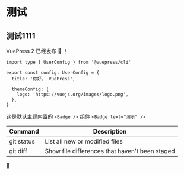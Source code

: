 # 测试

## 测试1111

VuePress 2 已经发布 🎉️ ！

```ts{1,6-8}
import type { UserConfig } from '@vuepress/cli'

export const config: UserConfig = {
  title: '你好， VuePress',

  themeConfig: {
    logo: 'https://vuejs.org/images/logo.png',
  },
}
```

这是默认主题内置的 `<Badge />` 组件 `<Badge text="演示" />`

| Command    | Description                                    |
| ---------- | ---------------------------------------------- |
| git status | List all new or modified files                 |
| git diff   | Show file differences that haven't been staged |

🚀️

